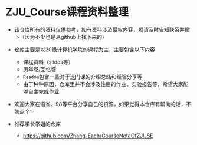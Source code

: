 # ZJU_Course课程资料整理

- 该仓库所有的资料仅供参考，如有资料涉及侵权内容，烦请及时告知联系并撤下（因为不少也是从github上找下来的）
- 仓库主要是以20级计算机学院的课程为主，主要包含以下内容
  - 课程资料（slides等）
  - 历年卷/回忆卷
  - `Readme`包含一些对于这门课的介绍总结和经验分享等
  - 由于种种原因，仓库里并不会涉及往届的作业、实验报告等，希望大家能够自主完成作业
- 欢迎大家在语雀、98等平台分享自己的资源，如果觉得本仓库有帮助的话，不妨点个✨

- 推荐学长学姐的仓库
  - https://github.com/Zhang-Each/CourseNoteOfZJUSE

